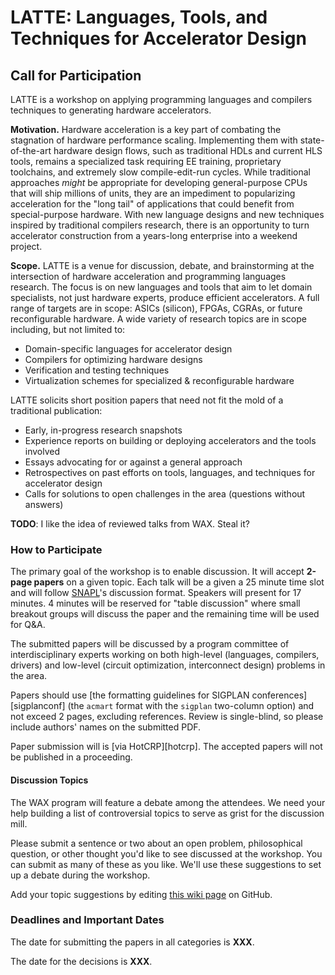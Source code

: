 # LATTE: Languages, Tools, and Techniques for Accelerator Design

## Call for Participation

LATTE is a workshop on applying programming languages and compilers techniques to generating hardware accelerators.

**Motivation.**
Hardware acceleration is a key part of combating the stagnation of hardware performance scaling. Implementing them with state-of-the-art hardware design flows, such as traditional HDLs and current HLS tools, remains a specialized task requiring EE training, proprietary toolchains, and extremely slow compile-edit-run cycles. While traditional approaches *might* be appropriate for developing general-purpose CPUs that will ship millions of units, they are an impediment to popularizing acceleration for the "long tail" of applications that could benefit from special-purpose hardware. With new language designs and new techniques inspired by traditional compilers research, there is an opportunity to turn accelerator construction from a years-long enterprise into a weekend project.

**Scope.**
LATTE is a venue for discussion, debate, and brainstorming at the intersection of hardware acceleration and programming languages research. The focus is on new languages and tools that aim to let domain specialists, not just hardware experts, produce efficient accelerators. A full range of targets are in scope: ASICs (silicon), FPGAs, CGRAs, or future reconfigurable hardware. A wide variety of research topics are in scope including, but not limited to:

- Domain-specific languages for accelerator design
- Compilers for optimizing hardware designs
- Verification and testing techniques
- Virtualization schemes for specialized & reconfigurable hardware

LATTE solicits short position papers that need not fit the mold of a traditional publication:

- Early, in-progress research snapshots
- Experience reports on building or deploying accelerators and the tools involved
- Essays advocating for or against a general approach
- Retrospectives on past efforts on tools, languages, and techniques for accelerator design
- Calls for solutions to open challenges in the area (questions without answers)

**TODO**: I like the idea of reviewed talks from WAX. Steal it?

### How to Participate

The primary goal of the workshop is to enable discussion. It will accept **2-page papers** on a given topic.
Each talk will be a given a 25 minute time slot and will follow [SNAPL][]'s discussion format.
Speakers will present for 17 minutes. 4 minutes will be reserved for "table discussion" where small breakout groups will discuss the paper and the remaining time will be used for Q&A.

The submitted papers will be discussed by a program committee of interdisciplinary experts working on both high-level (languages, compilers, drivers) and low-level (circuit optimization, interconnect design) problems in the area.

Papers should use [the formatting guidelines for SIGPLAN conferences][sigplanconf] (the `acmart` format with the `sigplan` two-column option) and not exceed 2 pages, excluding references. Review is single-blind, so please include authors' names on the submitted PDF.

Paper submission will is [via HotCRP][hotcrp].
The accepted papers will not be published in a proceeding.

[snapl]: http://cs.brown.edu/~sk/Memos/Conference-Discussion-Format/

#### Discussion Topics

The WAX program will feature a debate among the attendees. We need your help building a list of controversial topics to serve as grist for the discussion mill.

Please submit a sentence or two about an open problem, philosophical question, or other thought you'd like to see discussed at the workshop. You can submit as many of these as you like. We'll use these suggestions to set up a debate during the workshop.

Add your topic suggestions by editing [this wiki page][topics] on GitHub.

[topics]: https://github.com/cucapra/wax2020/wiki/Discussion-Topics

### Deadlines and Important Dates

The date for submitting the papers in all categories is **XXX**.

The date for the decisions is **XXX**.
